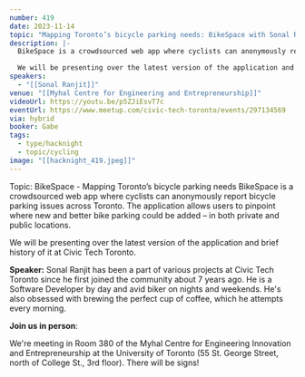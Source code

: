 ```yaml
---
number: 419
date: 2023-11-14
topic: "Mapping Toronto’s bicycle parking needs: BikeSpace with Sonal Ranjit"
description: |-
  BikeSpace is a crowdsourced web app where cyclists can anonymously report bicycle parking issues across Toronto. The application allows users to pinpoint where new and better bike parking could be added – in both private and public locations.

  We will be presenting over the latest version of the application and brief history of it at Civic Tech Toronto.
speakers:
  - "[[Sonal Ranjit]]"
venue: "[[Myhal Centre for Engineering and Entrepreneurship]]"
videoUrl: https://youtu.be/p5ZJiEsvT7c
eventUrl: https://www.meetup.com/civic-tech-toronto/events/297134569
via: hybrid
booker: Gabe
tags:
  - type/hacknight
  - topic/cycling
image: "[[hacknight_419.jpeg]]"
---
```

Topic: BikeSpace - Mapping Toronto’s bicycle parking needs
BikeSpace is a crowdsourced web app where cyclists can anonymously report bicycle parking issues across Toronto. The application allows users to pinpoint where new and better bike parking could be added – in both private and public locations.

We will be presenting over the latest version of the application and brief history of it at Civic Tech Toronto.

**Speaker:**
Sonal Ranjit has been a part of various projects at Civic Tech Toronto since he first joined the community about 7 years ago. He is a Software Developer by day and avid biker on nights and weekends. He's also obsessed with brewing the perfect cup of coffee, which he attempts every morning.

**Join us in person**:

We're meeting in Room 380 of the Myhal Centre for Engineering Innovation and Entrepreneurship at the University of Toronto (55 St. George Street, north of College St., 3rd floor). There will be signs!
